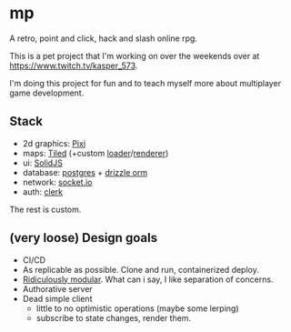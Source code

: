 # mp

A retro, point and click, hack and slash online rpg.

This is a pet project that I'm working on over the weekends over at https://www.twitch.tv/kasper_573. 

I'm doing this project for fun and to teach myself more about multiplayer game development.

## Stack

- 2d graphics: [Pixi](https://pixijs.com/)
- maps: [Tiled](https://www.mapeditor.org/) (+custom [loader](packages/tiled-loader)/[renderer](packages/tiled-renderer))
- ui: [SolidJS](https://www.solidjs.com/)
- database: [postgres](https://www.postgresql.org/) + [drizzle orm](https://orm.drizzle.team/)
- network: [socket.io](https://socket.io/)
- auth: [clerk](https://clerk.com/)

The rest is custom.

## (very loose) Design goals

- CI/CD
- As replicable as possible. Clone and run, containerized deploy.
- [Ridiculously modular](packages). What can i say, I like separation of concerns.
- Authorative server
- Dead simple client
  - little to no optimistic operations (maybe some lerping)
  - subscribe to state changes, render them.
